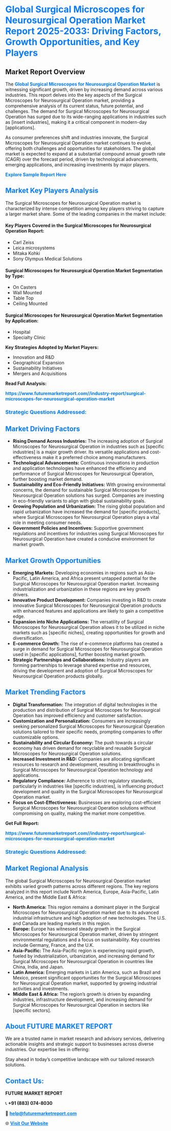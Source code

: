 <h1 style="color: #007BFF;">Global Surgical Microscopes for Neurosurgical Operation Market Report 2025-2033: Driving Factors, Growth Opportunities, and Key Players</h1>

<section id="overview">
<h2>Market Report Overview</h2>
<p>The <a href="https://www.futuremarketreport.com//industry-report/surgical-microscopes-for-neurosurgical-operation-market" style="color: #007BFF; text-decoration: none;"><strong>Global Surgical Microscopes for Neurosurgical Operation Market</strong></a> is witnessing significant growth, driven by increasing demand across various industries. This report delves into the key aspects of the Surgical Microscopes for Neurosurgical Operation market, providing a comprehensive analysis of its current status, future potential, and challenges. The demand for Surgical Microscopes for Neurosurgical Operation has surged due to its wide-ranging applications in industries such as [insert industries], making it a critical component in modern-day [applications].</p>
<p>As consumer preferences shift and industries innovate, the Surgical Microscopes for Neurosurgical Operation market continues to evolve, offering both challenges and opportunities for stakeholders. The global market is expected to expand at a substantial compound annual growth rate (CAGR) over the forecast period, driven by technological advancements, emerging applications, and increasing investments by major players.</p>
</section>

<section id="overview">
<p><a href="https://www.futuremarketreport.com//request-sample/reportId=59135" style="color: #007BFF; text-decoration: none;"><strong>Explore Sample Report Here</strong></a></p>
</section>

<section id="key-players">
<h2 style="color: #007BFF;">Market Key Players Analysis</h2>
<p>The Surgical Microscopes for Neurosurgical Operation market is characterized by intense competition among key players striving to capture a larger market share. Some of the leading companies in the market include:</p>
<h4>Key Players Covered in the Surgical Microscopes for Neurosurgical Operation Report:</h4>
<ul><li>Carl Zeiss</li><li>Leica microsystems</li><li>Mitaka Kohki</li><li>Sony Olympus Medical Solutions</li></ul>
<h4>Surgical Microscopes for Neurosurgical Operation Market Segmentation by Type:</h4>
<ul><li>On Casters</li><li>Wall Mounted</li><li>Table Top</li><li>Ceiling Mounted</li></ul>

<h4>Surgical Microscopes for Neurosurgical Operation Market Segmentation by Application:</h4>
<ul><li>Hospital</li><li>Specialty Clinic</li></ul>
<p><strong>Key Strategies Adopted by Market Players:</strong></p>
<ul>
<li>Innovation and R&D</li>
<li>Geographical Expansion</li>
<li>Sustainability Initiatives</li>
<li>Mergers and Acquisitions</li>
</ul>
</section>

<section>
<p><strong>Read Full Analysis: </strong></p><a href="https://www.futuremarketreport.com//industry-report/surgical-microscopes-for-neurosurgical-operation-market" style="color: #007BFF; text-decoration: none;"><strong>https://www.futuremarketreport.com//industry-report/surgical-microscopes-for-neurosurgical-operation-market</strong></a>
<h3 style="color: #007BFF;">Strategic Questions Addressed:</h3>
</section>

<section id="driving-factors">
<h2 style="color: #007BFF;">Market Driving Factors</h2>
<ul>
<li><strong>Rising Demand Across Industries:</strong> The increasing adoption of Surgical Microscopes for Neurosurgical Operation in industries such as [specific industries] is a major growth driver. Its versatile applications and cost-effectiveness make it a preferred choice among manufacturers.</li>
<li><strong>Technological Advancements:</strong> Continuous innovations in production and application technologies have enhanced the efficiency and performance of Surgical Microscopes for Neurosurgical Operation, further boosting market demand.</li>
<li><strong>Sustainability and Eco-Friendly Initiatives:</strong> With growing environmental concerns, the demand for sustainable Surgical Microscopes for Neurosurgical Operation solutions has surged. Companies are investing in eco-friendly variants to align with global sustainability goals.</li>
<li><strong>Growing Population and Urbanization:</strong> The rising global population and rapid urbanization have increased the demand for [specific products], where Surgical Microscopes for Neurosurgical Operation plays a vital role in meeting consumer needs.</li>
<li><strong>Government Policies and Incentives:</strong> Supportive government regulations and incentives for industries using Surgical Microscopes for Neurosurgical Operation have created a conducive environment for market growth.</li>
</ul>
</section>

<section id="growth-opportunities">
<h2 style="color: #007BFF;">Market Growth Opportunities</h2>
<ul>
<li><strong>Emerging Markets:</strong> Developing economies in regions such as Asia-Pacific, Latin America, and Africa present untapped potential for the Surgical Microscopes for Neurosurgical Operation market. Increasing industrialization and urbanization in these regions are key growth drivers.</li>
<li><strong>Innovative Product Development:</strong> Companies investing in R&D to create innovative Surgical Microscopes for Neurosurgical Operation products with enhanced features and applications are likely to gain a competitive edge.</li>
<li><strong>Expansion into Niche Applications:</strong> The versatility of Surgical Microscopes for Neurosurgical Operation allows it to be utilized in niche markets such as [specific niches], creating opportunities for growth and diversification.</li>
<li><strong>E-commerce Growth:</strong> The rise of e-commerce platforms has created a surge in demand for Surgical Microscopes for Neurosurgical Operation used in [specific applications], further boosting market growth.</li>
<li><strong>Strategic Partnerships and Collaborations:</strong> Industry players are forming partnerships to leverage shared expertise and resources, driving the development and adoption of Surgical Microscopes for Neurosurgical Operation products globally.</li>
</ul>
</section>

<section id="trending-factors">
<h2 style="color: #007BFF;">Market Trending Factors</h2>
<ul>
<li><strong>Digital Transformation:</strong> The integration of digital technologies in the production and distribution of Surgical Microscopes for Neurosurgical Operation has improved efficiency and customer satisfaction.</li>
<li><strong>Customization and Personalization:</strong> Consumers are increasingly seeking personalized Surgical Microscopes for Neurosurgical Operation solutions tailored to their specific needs, prompting companies to offer customizable options.</li>
<li><strong>Sustainability and Circular Economy:</strong> The push towards a circular economy has driven demand for recyclable and reusable Surgical Microscopes for Neurosurgical Operation solutions.</li>
<li><strong>Increased Investment in R&D:</strong> Companies are allocating significant resources to research and development, resulting in breakthroughs in Surgical Microscopes for Neurosurgical Operation technology and applications.</li>
<li><strong>Regulatory Compliance:</strong> Adherence to strict regulatory standards, particularly in industries like [specific industries], is influencing product development and quality in the Surgical Microscopes for Neurosurgical Operation market.</li>
<li><strong>Focus on Cost-Effectiveness:</strong> Businesses are exploring cost-efficient Surgical Microscopes for Neurosurgical Operation solutions without compromising on quality, making the market more competitive.</li>
</ul>
</section>

<section>
<p><strong>Get Full Report: </strong></p><a href="https://www.futuremarketreport.com//industry-report/surgical-microscopes-for-neurosurgical-operation-market" style="color: #007BFF; text-decoration: none;"><strong>https://www.futuremarketreport.com//industry-report/surgical-microscopes-for-neurosurgical-operation-market</strong></a>
<h3 style="color: #007BFF;">Strategic Questions Addressed:</h3>
</section>


<section id="regional-analysis">
<h2 style="color: #007BFF;">Market Regional Analysis</h2>
<p>The global Surgical Microscopes for Neurosurgical Operation market exhibits varied growth patterns across different regions. The key regions analyzed in this report include North America, Europe, Asia-Pacific, Latin America, and the Middle East & Africa:</p>
<ul>
<li><strong>North America:</strong> This region remains a dominant player in the Surgical Microscopes for Neurosurgical Operation market due to its advanced industrial infrastructure and high adoption of new technologies. The U.S. and Canada are leading markets in this region.</li>
<li><strong>Europe:</strong> Europe has witnessed steady growth in the Surgical Microscopes for Neurosurgical Operation market, driven by stringent environmental regulations and a focus on sustainability. Key countries include Germany, France, and the U.K.</li>
<li><strong>Asia-Pacific:</strong> The Asia-Pacific region is experiencing rapid growth, fueled by industrialization, urbanization, and increasing demand for Surgical Microscopes for Neurosurgical Operation in countries like China, India, and Japan.</li>
<li><strong>Latin America:</strong> Emerging markets in Latin America, such as Brazil and Mexico, present significant opportunities for the Surgical Microscopes for Neurosurgical Operation market, supported by growing industrial activities and investments.</li>
<li><strong>Middle East & Africa:</strong> The region’s growth is driven by expanding industries, infrastructure development, and increasing demand for Surgical Microscopes for Neurosurgical Operation in sectors like [specific sectors].</li>
</ul>
</section>

<footer>
<h2 style="color: #007BFF;">About FUTURE MARKET REPORT</h2>
<p>We are a trusted name in market research and advisory services, delivering actionable insights and strategic support to businesses across diverse industries. Our expertise lies in offering:</p>

<p>Stay ahead in today’s competitive landscape with our tailored research solutions.</p>

<h2 style="color: #007BFF;">Contact Us:</h2>
<p><strong>FUTURE MARKET REPORT</strong></p>
<p>📞 <strong>+91 (883) 074-8030</strong></p>
<p>📧 <strong><a href="mailto:help@futuremarketreport.com" style="color: #007BFF;">help@futuremarketreport.com</a></strong></p>
<p>🌐 <strong><a href="https://www.futuremarketreport.com/" style="color: #007BFF;">Visit Our Website</a></strong></p>
</footer>